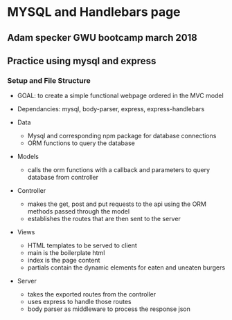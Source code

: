 # MYSQL and Handlebars page
## Adam specker GWU bootcamp march 2018
## Practice using mysql and express

### Setup and File Structure
* GOAL: to create a simple functional webpage ordered in the MVC model
* Dependancies: mysql, body-parser, express, express-handlebars
* Data
    * Mysql and corresponding npm package for database connections
    * ORM functions to query the database

* Models 
    * calls the orm functions with a callback and parameters to query database from controller

* Controller
    * makes the get, post and put requests to the api using the ORM methods passed through the model
    * establishes the routes that are then sent to the server

* Views
    * HTML templates to be served to client
    * main is the boilerplate html
    * index is the page content
    * partials contain the dynamic elements for eaten and uneaten burgers

* Server 
    * takes the exported routes from the controller
    * uses express to handle those routes
    * body parser as middleware to process the response json
